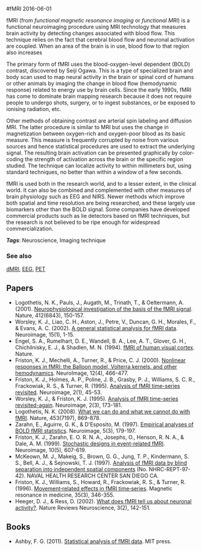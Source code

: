 
#fMRI
2016-06-01

fMRI (from *functional magnetic resonance imaging* or *functional MRI*) is a functional neuroimaging procedure using MRI technology that measures brain activity by detecting changes associated with blood flow. This technique relies on the fact that cerebral blood flow and neuronal activation are coupled. When an area of the brain is in use, blood flow to that region also increases

The primary form of fMRI uses the blood-oxygen-level dependent (BOLD) contrast, discovered by Seiji Ogawa. This is a type of specialized brain and body scan used to map neural activity in the brain or spinal cord of humans or other animals by imaging the change in blood flow (hemodynamic response) related to energy use by brain cells. Since the early 1990s, fMRI has come to dominate brain mapping research because it does not require people to undergo shots, surgery, or to ingest substances, or be exposed to ionising radiation, etc.

Other methods of obtaining contrast are arterial spin labeling and diffusion MRI. The latter procedure is similar to MRI but uses the change in magnetization between oxygen-rich and oxygen-poor blood as its basic measure. This measure is frequently corrupted by noise from various sources and hence statistical procedures are used to extract the underlying signal. The resulting brain activation can be presented graphically by color-coding the strength of activation across the brain or the specific region studied. The technique can localize activity to within millimeters but, using standard techniques, no better than within a window of a few seconds.

fMRI is used both in the research world, and to a lesser extent, in the clinical world. It can also be combined and complemented with other measures of brain physiology such as EEG and NIRS. Newer methods which improve both spatial and time resolution are being researched, and these largely use biomarkers other than the BOLD signal. Some companies have developed commercial products such as lie detectors based on fMRI techniques, but the research is not believed to be ripe enough for widespread commercialization.

***Tags***: Neuroscience, Imaging technique

### See also
[dMRI](/dmri), [EEG](/eeg), [PET](/pet)
## Papers
* Logothetis, N. K., Pauls, J., Augath, M., Trinath, T., & Oeltermann, A. (2001). [Neurophysiological investigation of the basis of the fMRI signal](http://www.nature.com/nature/journal/v412/n6843/full/412150a0.html). Nature, 412(6843), 150-157.
* Worsley, K. J., Liao, C. H., Aston, J., Petre, V., Duncan, G. H., Morales, F., & Evans, A. C. (2002). [A general statistical analysis for fMRI data](http://citeseerx.ist.psu.edu/viewdoc/download?doi=10.1.1.93.3431&rep=rep1&type=pdf). Neuroimage, 15(1), 1-15.
* Engel, S. A., Rumelhart, D. E., Wandell, B. A., Lee, A. T., Glover, G. H., Chichilnisky, E. J., & Shadlen, M. N. (1994). [fMRI of human visual cortex](http://psycnet.apa.org/psycinfo/1995-00647-001). Nature.
* Friston, K. J., Mechelli, A., Turner, R., & Price, C. J. (2000). [Nonlinear responses in fMRI: the Balloon model, Volterra kernels, and other hemodynamics](http://invibe.net/biblio_database_dyva/woda/data/att/a080.file.pdf). NeuroImage, 12(4), 466-477.
* Friston, K. J., Holmes, A. P., Poline, J. B., Grasby, P. J., Williams, S. C. R., Frackowiak, R. S., & Turner, R. (1995). [Analysis of fMRI time-series revisited](https://www.researchgate.net/profile/Karl_Friston/publication/222460837_Analysis_of_fMRI_Time-Series_Revisited/links/0fcfd51192859e11d0000000.pdf). Neuroimage, 2(1), 45-53.
* Worsley, K. J., & Friston, K. J. (1995). [Analysis of fMRI time-series revisited-again](http://chic.pbworks.com/f/Warsley+%26+Friston,+1995+Analysis+fMRi+revisited+Again.pdf). Neuroimage, 2(3), 173-181.
* Logothetis, N. K. (2008). [What we can do and what we cannot do with fMRI](http://www.nature.com/nature/journal/v453/n7197/full/nature06976.html). Nature, 453(7197), 869-878.
* Zarahn, E., Aguirre, G. K., & D'Esposito, M. (1997). [Empirical analyses of BOLD fMRI statistics](http://citeseerx.ist.psu.edu/viewdoc/download?doi=10.1.1.420.2797&rep=rep1&type=pdf). Neuroimage, 5(3), 179-197.
* Friston, K. J., Zarahn, E. O. R. N. A., Josephs, O., Henson, R. N. A., & Dale, A. M. (1999). [Stochastic designs in event-related fMRI](http://gablab.mit.edu/downloads/friston_stochastic.1999.pdf). Neuroimage, 10(5), 607-619.
* McKeown, M. J., Makeig, S., Brown, G. G., Jung, T. P., Kindermann, S. S., Bell, A. J., & Sejnowski, T. J. (1997). [Analysis of fMRI data by blind separation into independent spatial components](http://www.dtic.mil/cgi-bin/GetTRDoc?AD=ADA460194) (No. NHRC-REPT-97-42). NAVAL HEALTH RESEARCH CENTER SAN DIEGO CA.
* Friston, K. J., Williams, S., Howard, R., Frackowiak, R. S., & Turner, R. (1996). [Movement‐related effects in fMRI time‐series](https://www.researchgate.net/profile/Karl_Friston/publication/224880006_Movement-related_effects_in_fMRI_time-series/links/00b7d525c2e961c8af000000.pdf). Magnetic resonance in medicine, 35(3), 346-355.
* Heeger, D. J., & Ress, D. (2002). [What does fMRI tell us about neuronal activity?](http://www.nature.com/nrn/journal/v3/n2/full/nrn730.html). Nature Reviews Neuroscience, 3(2), 142-151.

## Books
* Ashby, F. G. (2011). [Statistical analysis of fMRI data](https://www.goodreads.com/book/show/10900709-statistical-analysis-of-fmri-data). MIT press.


